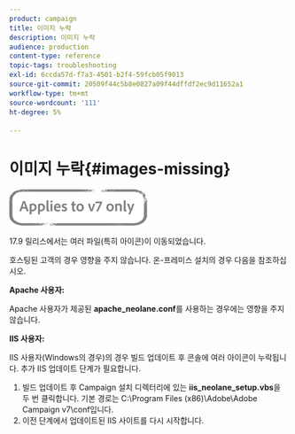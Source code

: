 ```yaml
---
product: campaign
title: 이미지 누락
description: 이미지 누락
audience: production
content-type: reference
topic-tags: troubleshooting
exl-id: 6ccda57d-f7a3-4501-b2f4-59fcb05f9013
source-git-commit: 20509f44c5b8e0827a09f44dffdf2ec9d11652a1
workflow-type: tm+mt
source-wordcount: '111'
ht-degree: 5%

---
```


# 이미지 누락{#images-missing}

![](../../assets/v7-only.svg)

17.9 릴리스에서는 여러 파일(특히 아이콘)이 이동되었습니다.

호스팅된 고객의 경우 영향을 주지 않습니다. 온-프레미스 설치의 경우 다음을 참조하십시오.

**Apache 사용자:**

Apache 사용자가 제공된 **apache_neolane.conf**&#x200B;를 사용하는 경우에는 영향을 주지 않습니다.

**IIS 사용자:**

IIS 사용자(Windows의 경우)의 경우 빌드 업데이트 후 콘솔에 여러 아이콘이 누락됩니다. 추가 IIS 업데이트 단계가 필요합니다.

1. 빌드 업데이트 후 Campaign 설치 디렉터리에 있는 **iis_neolane_setup.vbs**&#x200B;을 두 번 클릭합니다. 기본 경로는 C:\Program Files (x86)\Adobe\Adobe Campaign v7\conf입니다.
1. 이전 단계에서 업데이트된 IIS 사이트를 다시 시작합니다.
